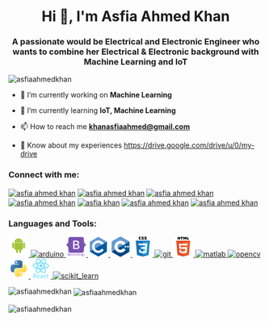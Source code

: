 <h1 align="center">Hi 👋, I'm Asfia Ahmed Khan</h1>
<h3 align="center">A passionate would be Electrical and Electronic Engineer who wants to combine her Electrical & Electronic background with Machine Learning and IoT</h3>

<p align="left"> <img src="https://komarev.com/ghpvc/?username=asfiaahmedkhan&label=Profile%20views&color=0e75b6&style=flat" alt="asfiaahmedkhan" /> </p>

- 🔭 I’m currently working on **Machine Learning**

- 🌱 I’m currently learning **IoT, Machine Learning**

- 📫 How to reach me **khanasfiaahmed@gmail.com**

- 📄 Know about my experiences https://drive.google.com/drive/u/0/my-drive
<h3 align="left">Connect with me:</h3>
<p align="left">
<a href="https://linkedin.com/in/asfia ahmed khan" target="blank"><img align="center" src="https://raw.githubusercontent.com/rahuldkjain/github-profile-readme-generator/master/src/images/icons/Social/linked-in-alt.svg" alt="asfia ahmed khan" height="30" width="40" /></a>
<a href="https://stackoverflow.com/users/asfia ahmed khan" target="blank"><img align="center" src="https://raw.githubusercontent.com/rahuldkjain/github-profile-readme-generator/master/src/images/icons/Social/stack-overflow.svg" alt="asfia ahmed khan" height="30" width="40" /></a>
<a href="https://kaggle.com/asfia ahmed khan" target="blank"><img align="center" src="https://raw.githubusercontent.com/rahuldkjain/github-profile-readme-generator/master/src/images/icons/Social/kaggle.svg" alt="asfia ahmed khan" height="30" width="40" /></a>
<a href="https://fb.com/asfia ahmed khan" target="blank"><img align="center" src="https://raw.githubusercontent.com/rahuldkjain/github-profile-readme-generator/master/src/images/icons/Social/facebook.svg" alt="asfia ahmed khan" height="30" width="40" /></a>
<a href="https://instagram.com/asfia khan" target="blank"><img align="center" src="https://raw.githubusercontent.com/rahuldkjain/github-profile-readme-generator/master/src/images/icons/Social/instagram.svg" alt="asfia khan" height="30" width="40" /></a>
<a href="https://www.hackerrank.com/asfia ahmed khan" target="blank"><img align="center" src="https://raw.githubusercontent.com/rahuldkjain/github-profile-readme-generator/master/src/images/icons/Social/hackerrank.svg" alt="asfia ahmed khan" height="30" width="40" /></a>
<a href="https://codeforces.com/profile/asfia ahmed khan" target="blank"><img align="center" src="https://cdn.jsdelivr.net/npm/simple-icons@3.0.1/icons/codeforces.svg" alt="asfia ahmed khan" height="30" width="40" /></a>
</p>

<h3 align="left">Languages and Tools:</h3>
<p align="left"> <a href="https://developer.android.com" target="_blank"> <img src="https://raw.githubusercontent.com/devicons/devicon/master/icons/android/android-original-wordmark.svg" alt="android" width="40" height="40"/> </a> <a href="https://www.arduino.cc/" target="_blank"> <img src="https://cdn.worldvectorlogo.com/logos/arduino-1.svg" alt="arduino" width="40" height="40"/> </a> <a href="https://getbootstrap.com" target="_blank"> <img src="https://raw.githubusercontent.com/devicons/devicon/master/icons/bootstrap/bootstrap-plain-wordmark.svg" alt="bootstrap" width="40" height="40"/> </a> <a href="https://www.cprogramming.com/" target="_blank"> <img src="https://raw.githubusercontent.com/devicons/devicon/master/icons/c/c-original.svg" alt="c" width="40" height="40"/> </a> <a href="https://www.w3schools.com/cpp/" target="_blank"> <img src="https://raw.githubusercontent.com/devicons/devicon/master/icons/cplusplus/cplusplus-original.svg" alt="cplusplus" width="40" height="40"/> </a> <a href="https://www.w3schools.com/css/" target="_blank"> <img src="https://raw.githubusercontent.com/devicons/devicon/master/icons/css3/css3-original-wordmark.svg" alt="css3" width="40" height="40"/> </a> <a href="https://git-scm.com/" target="_blank"> <img src="https://www.vectorlogo.zone/logos/git-scm/git-scm-icon.svg" alt="git" width="40" height="40"/> </a> <a href="https://www.w3.org/html/" target="_blank"> <img src="https://raw.githubusercontent.com/devicons/devicon/master/icons/html5/html5-original-wordmark.svg" alt="html5" width="40" height="40"/> </a> <a href="https://www.mathworks.com/" target="_blank"> <img src="https://upload.wikimedia.org/wikipedia/commons/2/21/Matlab_Logo.png" alt="matlab" width="40" height="40"/> </a> <a href="https://opencv.org/" target="_blank"> <img src="https://www.vectorlogo.zone/logos/opencv/opencv-icon.svg" alt="opencv" width="40" height="40"/> </a> <a href="https://www.python.org" target="_blank"> <img src="https://raw.githubusercontent.com/devicons/devicon/master/icons/python/python-original.svg" alt="python" width="40" height="40"/> </a> <a href="https://reactjs.org/" target="_blank"> <img src="https://raw.githubusercontent.com/devicons/devicon/master/icons/react/react-original-wordmark.svg" alt="react" width="40" height="40"/> </a> <a href="https://scikit-learn.org/" target="_blank"> <img src="https://upload.wikimedia.org/wikipedia/commons/0/05/Scikit_learn_logo_small.svg" alt="scikit_learn" width="40" height="40"/> </a> </p>

<p><img align="left" src="https://github-readme-stats.vercel.app/api/top-langs?username=asfiaahmedkhan&show_icons=true&locale=en&layout=compact" alt="asfiaahmedkhan" /></p>

<p>&nbsp;<img align="center" src="https://github-readme-stats.vercel.app/api?username=asfiaahmedkhan&show_icons=true&locale=en" alt="asfiaahmedkhan" /></p>

<p><img align="center" src="https://github-readme-streak-stats.herokuapp.com/?user=asfiaahmedkhan&" alt="asfiaahmedkhan" /></p>

